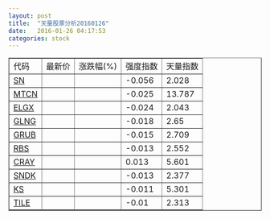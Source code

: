 ```yaml
---
layout: post
title:  "天量股票分析20160126"
date:   2016-01-26 04:17:53
categories: stock
---
```

<script type="text/javascript">
var stockList = []
stockList.push('gb_sn');
stockList.push('gb_mtcn');
stockList.push('gb_elgx');
stockList.push('gb_glng');
stockList.push('gb_grub');
stockList.push('gb_rbs');
stockList.push('gb_cray');
stockList.push('gb_sndk');
stockList.push('gb_ks');
stockList.push('gb_tile');
</script>

<table border="1">
 <tr>
  <td>代码</td>
  <td>最新价</td>
  <td>涨跌幅(%)</td>
 <td>强度指数</td>
 <td>天量指数</td>
</tr>
  <tr id="sn"><td><a href="http://stock.finance.sina.com.cn/usstock/quotes/SN.html" target="_blank">SN</a></td><td></td><td></td><td>-0.056</td><td>2.028</td></tr>
  <tr id="mtcn"><td><a href="http://stock.finance.sina.com.cn/usstock/quotes/MTCN.html" target="_blank">MTCN</a></td><td></td><td></td><td>-0.025</td><td>13.787</td></tr>
  <tr id="elgx"><td><a href="http://stock.finance.sina.com.cn/usstock/quotes/ELGX.html" target="_blank">ELGX</a></td><td></td><td></td><td>-0.024</td><td>2.043</td></tr>
  <tr id="glng"><td><a href="http://stock.finance.sina.com.cn/usstock/quotes/GLNG.html" target="_blank">GLNG</a></td><td></td><td></td><td>-0.018</td><td>2.65</td></tr>
  <tr id="grub"><td><a href="http://stock.finance.sina.com.cn/usstock/quotes/GRUB.html" target="_blank">GRUB</a></td><td></td><td></td><td>-0.015</td><td>2.709</td></tr>
  <tr id="rbs"><td><a href="http://stock.finance.sina.com.cn/usstock/quotes/RBS.html" target="_blank">RBS</a></td><td></td><td></td><td>-0.013</td><td>2.552</td></tr>
  <tr id="cray"><td><a href="http://stock.finance.sina.com.cn/usstock/quotes/CRAY.html" target="_blank">CRAY</a></td><td></td><td></td><td>0.013</td><td>5.601</td></tr>
  <tr id="sndk"><td><a href="http://stock.finance.sina.com.cn/usstock/quotes/SNDK.html" target="_blank">SNDK</a></td><td></td><td></td><td>-0.013</td><td>2.377</td></tr>
  <tr id="ks"><td><a href="http://stock.finance.sina.com.cn/usstock/quotes/KS.html" target="_blank">KS</a></td><td></td><td></td><td>-0.011</td><td>5.301</td></tr>
  <tr id="tile"><td><a href="http://stock.finance.sina.com.cn/usstock/quotes/TILE.html" target="_blank">TILE</a></td><td></td><td></td><td>-0.01</td><td>2.313</td></tr>
</table>
